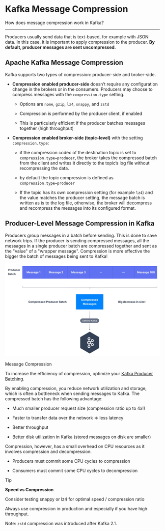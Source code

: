 Kafka Message Compression
=========================

How does message compression work in Kafka?

* * *

Producers usually send data that is text-based, for example with JSON data. In this case, it is important to apply compression to the producer. **By default, producer messages are sent uncompressed.**

Apache Kafka Message Compression
--------------------------------

[](#Apache-Kafka-Message-Compression-0)

Kafka supports two types of compression: producer-side and broker-side.

*   **Compression enabled producer-side** doesn’t require any configuration change in the brokers or in the consumers. Producers may choose to compress messages with the `compression.type` setting.
    
    *   Options are `none`, `gzip`, `lz4`, `snappy`, and `zstd`
        
    *   Compression is performed by the producer client, if enabled
        
    *   This is particularly efficient if the producer batches messages together (high throughput)
        
*   **Compression enabled broker-side (topic-level)** with the setting `compression.type`:
    
    *   if the compression codec of the destination topic is set to `compression.type=producer`, the broker takes the compressed batch from the client and writes it directly to the topic’s log file without recompressing the data.
        
    *   by default the topic compression is defined as `compression.type=producer`
        
    *   If the topic has its own compression setting (for example `lz4`) and the value matches the producer setting, the message batch is written as is to the log file, otherwise, the broker will decompress and recompress the messages into its configured format.
        

Producer-Level Message Compression in Kafka
-------------------------------------------

[](#Producer-Level-Message-Compression-in-Kafka-1)

Producers group messages in a batch before sending. This is done to save network trips. If the producer is sending compressed messages, all the messages in a single producer batch are compressed together and sent as the "value" of a "wrapper message". Compression is more effective the bigger the batch of messages being sent to Kafka!

![Diagram showing the process behind producer-level message compression in Apache Kafka.](../../static/images/Adv_Kafka_Message_Compression_1.webp "Apache Kafka Producer-Level Message Compression")

Message Compression

To increase the efficiency of compression, optimize your [Kafka Producer Batching](/kafka/kafka-producer-batching/).

By enabling compression, you reduce network utilization and storage, which is often a bottleneck when sending messages to Kafka. The compressed batch has the following advantage:

*   Much smaller producer request size (compression ratio up to 4x!)
    
*   Faster to transfer data over the network => less latency
    
*   Better throughput
    
*   Better disk utilization in Kafka (stored messages on disk are smaller)
    

Compression, however, has a small overhead on CPU resources as it involves compression and decompression.

*   Producers must commit some CPU cycles to compression
    
*   Consumers must commit some CPU cycles to decompression
    

> [!TIP]
> **Speed vs Compression**
>
> Consider testing snappy or lz4 for optimal speed / compression ratio

Always use compression in production and especially if you have high throughput.

Note: `zstd` compression was introduced after Kafka 2.1.
